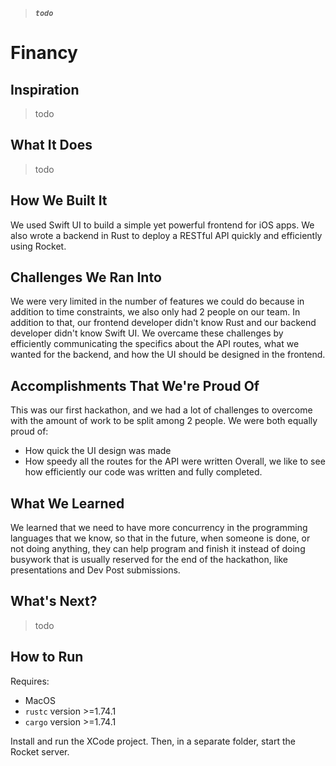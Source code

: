 > ***`todo`***
# Financy
## Inspiration
> todo

## What It Does
> todo
## How We Built It
We used Swift UI to build a simple yet powerful frontend for iOS apps. We also wrote a backend in Rust to deploy a RESTful API quickly and efficiently using Rocket.
## Challenges We Ran Into
We were very limited in the number of features we could do because in addition to time constraints, we also only had 2 people on our team. In addition to that, our frontend developer didn't know Rust and our backend developer didn't know Swift UI. We overcame these challenges by efficiently communicating the specifics about the API routes, what we wanted for the backend, and how the UI should be designed in the frontend.
## Accomplishments That We're Proud Of
This was our first hackathon, and we had a lot of challenges to overcome with the amount of work to be split among 2 people. We were both equally proud of:
- How quick the UI design was made
- How speedy all the routes for the API were written
  Overall, we like to see how efficiently our code was written and fully completed.
## What We Learned
We learned that we need to have more concurrency in the programming languages that we know, so that in the future, when someone is done, or not doing anything, they can help program and finish it instead of doing busywork that is usually reserved for the end of the hackathon, like presentations and Dev Post submissions.
## What's Next?
> todo
## How to Run
Requires:
- MacOS
- `rustc` version >=1.74.1
- `cargo` version >=1.74.1

Install and run the XCode project. Then, in a separate folder, start the Rocket server.